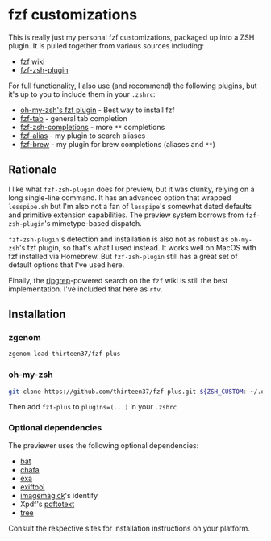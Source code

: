 # fzf customizations

This is really just my personal fzf customizations, packaged up into a ZSH plugin. It is pulled together from various sources including:

* [fzf wiki](https://github.com/junegunn/fzf/wiki)
* [fzf-zsh-plugin](https://github.com/unixorn/fzf-zsh-plugin)

For full functionality, I also use (and recommend) the following plugins, but it's up to you to include them in your `.zshrc`:

* [oh-my-zsh's fzf plugin](https://github.com/ohmyzsh/ohmyzsh/tree/master/plugins/fzf) - Best way to install fzf
* [fzf-tab](https://github.com/Aloxaf/fzf-tab) - general tab completion
* [fzf-zsh-completions](https://github.com/chitoku-k/fzf-zsh-completions) - more `**` completions
* [fzf-alias](https://github.com/thirteen37/fzf-alias) - my plugin to search aliases
* [fzf-brew](https://github.com/thirteen37/fzf-brew) - my plugin for brew completions (aliases and `**`)

## Rationale

I like what `fzf-zsh-plugin` does for preview, but it was clunky, relying on a long single-line command. It has an advanced option that wrapped `lesspipe.sh` but I'm also not a fan of `lesspipe`'s somewhat dated defaults and primitive extension capabilities. The preview system borrows from `fzf-zsh-plugin`'s mimetype-based dispatch.

`fzf-zsh-plugin`'s detection and installation is also not as robust as `oh-my-zsh`'s fzf plugin, so that's what I used instead. It works well on MacOS with fzf installed via Homebrew. But `fzf-zsh-plugin` still has a great set of default options that I've used here.

Finally, the [ripgrep](https://github.com/BurntSushi/ripgrep)-powered search on the `fzf` wiki is still the best implementation. I've included that here as `rfv`.

## Installation

### zgenom

``` sh
zgenom load thirteen37/fzf-plus
```

### oh-my-zsh

``` sh
git clone https://github.com/thirteen37/fzf-plus.git ${ZSH_CUSTOM:-~/.oh-my-zsh/custom}/plugins/fzf-plus
```

Then add `fzf-plus` to `plugins=(...)` in your `.zshrc`

### Optional dependencies

The previewer uses the following optional dependencies:
* [bat](https://github.com/sharkdp/bat)
* [chafa](https://github.com/hpjansson/chafa)
* [exa](https://the.exa.website/)
* [exiftool](https://exiftool.org/)
* [imagemagick](https://imagemagick.org/index.php)'s identify
* Xpdf's [pdftotext](https://www.xpdfreader.com/pdftotext-man.html)
* [tree](https://mama.indstate.edu/users/ice/tree/)

Consult the respective sites for installation instructions on your platform.
